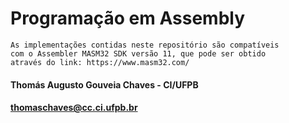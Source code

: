 # Programação em Assembly
    As implementações contidas neste repositório são compatíveis
    com o Assembler MASM32 SDK versão 11, que pode ser obtido
    através do link: https://www.masm32.com/


#### Thomás Augusto Gouveia Chaves - CI/UFPB
#### thomaschaves@cc.ci.ufpb.br
